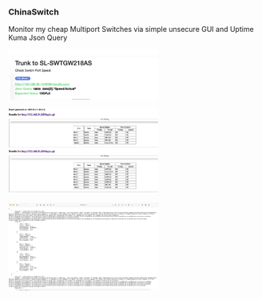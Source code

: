 ### ChinaSwitch
Monitor my cheap Multiport Switches via simple unsecure GUI and Uptime Kuma Json Query
<p>
  <img src="doc/uptime-switch.png" alt="Uptime Switch" width="300">
</p>
<p>
  <img src="doc/overview.png" alt="Overview" width="300">
</p>
<p>  
  <img src="doc/results_json.png" alt="Results JSON" width="300">
</p>
